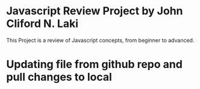 
# Javascript Review Project by John Cliford N. Laki
This Project is a review of Javascript concepts, from beginner to advanced.
# Updating file from github repo and pull changes to local
 
